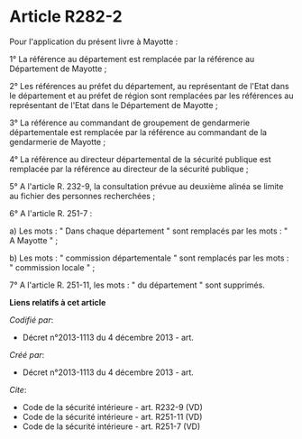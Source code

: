 # Article R282-2

Pour l'application du présent livre à Mayotte : 

1° La référence au département est remplacée par la référence au Département de Mayotte ; 

2° Les références au préfet du département, au représentant de l'Etat dans le département et au préfet de région sont
remplacées par les références au représentant de l'Etat dans le Département de Mayotte ; 

3° La référence au commandant de groupement de gendarmerie départementale est remplacée par la référence au commandant de la
gendarmerie de Mayotte ; 

4° La référence au directeur départemental de la sécurité publique est remplacée par la référence au directeur de la sécurité
publique ; 

5° A l'article R. 232-9, la consultation prévue au deuxième alinéa se limite au fichier des personnes recherchées ; 

6° A l'article R. 251-7 : 

a) Les mots : " Dans chaque département " sont remplacés par les mots : " A Mayotte " ; 

b) Les mots : " commission départementale " sont remplacés par les mots : " commission locale " ; 

7° A l'article R. 251-11, les mots : " du département " sont supprimés.

**Liens relatifs à cet article**

_Codifié par_:

  - Décret n°2013-1113 du 4 décembre 2013 - art.

_Créé par_:

  - Décret n°2013-1113 du 4 décembre 2013 - art.

_Cite_:

  - Code de la sécurité intérieure - art. R232-9 (VD)
  - Code de la sécurité intérieure - art. R251-11 (VD)
  - Code de la sécurité intérieure - art. R251-7 (VD)

